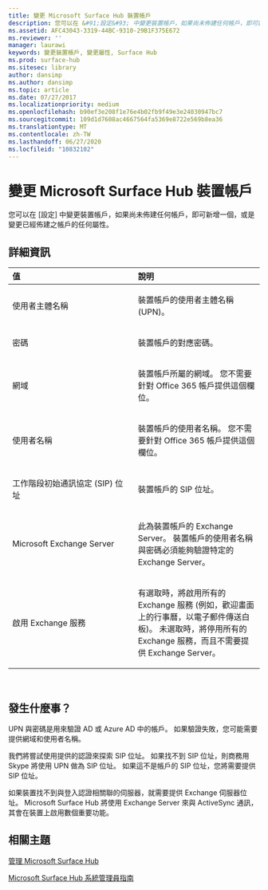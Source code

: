 ```yaml
---
title: 變更 Microsoft Surface Hub 裝置帳戶
description: 您可以在 &#91;設定&#93; 中變更裝置帳戶，如果尚未佈建任何帳戶，即可新增一個，或是變更已經佈建之帳戶的任何屬性。
ms.assetid: AFC43043-3319-44BC-9310-29B1F375E672
ms.reviewer: ''
manager: laurawi
keywords: 變更裝置帳戶, 變更屬性, Surface Hub
ms.prod: surface-hub
ms.sitesec: library
author: dansimp
ms.author: dansimp
ms.topic: article
ms.date: 07/27/2017
ms.localizationpriority: medium
ms.openlocfilehash: b90ef3e208f1e76e4b02fb9f49e3e24030947bc7
ms.sourcegitcommit: 109d1d7608ac4667564fa5369e8722e569b8ea36
ms.translationtype: MT
ms.contentlocale: zh-TW
ms.lasthandoff: 06/27/2020
ms.locfileid: "10832102"
---
```

# 變更 Microsoft Surface Hub 裝置帳戶


您可以在 &#91;設定&#93; 中變更裝置帳戶，如果尚未佈建任何帳戶，即可新增一個，或是變更已經佈建之帳戶的任何屬性。

##  <a name="details"></a>詳細資訊


<table>
<colgroup>
<col width="50%" />
<col width="50%" />
</colgroup>
<thead>
<tr class="header">
<th align="left">值</th>
<th align="left">說明</th>
</tr>
</thead>
<tbody>
<tr class="odd">
<td align="left"><p>使用者主體名稱</p></td>
<td align="left"><p>裝置帳戶的使用者主體名稱 (UPN)。</p></td>
</tr>
<tr class="even">
<td align="left"><p>密碼</p></td>
<td align="left"><p>裝置帳戶的對應密碼。</p></td>
</tr>
<tr class="odd">
<td align="left"><p>網域</p></td>
<td align="left"><p>裝置帳戶所屬的網域。 您不需要針對 Office 365 帳戶提供這個欄位。</p></td>
</tr>
<tr class="even">
<td align="left"><p>使用者名稱</p></td>
<td align="left"><p>裝置帳戶的使用者名稱。 您不需要針對 Office 365 帳戶提供這個欄位。</p></td>
</tr>
<tr class="odd">
<td align="left"><p>工作階段初始通訊協定 (SIP) 位址</p></td>
<td align="left"><p>裝置帳戶的 SIP 位址。</p></td>
</tr>
<tr class="even">
<td align="left"><p>Microsoft Exchange Server</p></td>
<td align="left"><p>此為裝置帳戶的 Exchange Server。 裝置帳戶的使用者名稱與密碼必須能夠驗證特定的 Exchange Server。</p></td>
</tr>
<tr class="odd">
<td align="left"><p>啟用 Exchange 服務</p></td>
<td align="left"><p>有選取時，將啟用所有的 Exchange 服務 (例如，歡迎畫面上的行事曆，以電子郵件傳送白板)。 未選取時，將停用所有的 Exchange 服務，而且不需要提供 Exchange Server。</p></td>
</tr>
</tbody>
</table>

 

##  <a name="what-happened"></a>發生什麼事？


UPN 與密碼是用來驗證 AD 或 Azure AD 中的帳戶。 如果驗證失敗，您可能需要提供網域和使用者名稱。

我們將嘗試使用提供的認證來探索 SIP 位址。 如果找不到 SIP 位址，則商務用 Skype 將使用 UPN 做為 SIP 位址。 如果這不是帳戶的 SIP 位址，您將需要提供 SIP 位址。

如果裝置找不到與登入認證相關聯的伺服器，就需要提供 Exchange 伺服器位址。 Microsoft Surface Hub 將使用 Exchange Server 來與 ActiveSync 通訊，其會在裝置上啟用數個重要功能。

##  <a name="related-topics"></a>相關主題


[管理 Microsoft Surface Hub](manage-surface-hub.md)

[Microsoft Surface Hub 系統管理員指南](surface-hub-administrators-guide.md)

 

 






